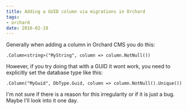 ```yaml
---
title: Adding a GUID column via migrations in Orchard
tags:
- orchard
date: 2016-02-10
---
```

Generally when adding a column in Orchard CMS you do this:

    .Column<string>("MyString", column => column.NotNull())

However, if you try doing that with a GUID it wont work, you need to explicitly set the database type like this:

    .Column("MyGuid", DbType.Guid, column => column.NotNull().Unique())

I'm not sure if there is a reason for this irregularity or if it is just a bug. Maybe I'll look into it one day.